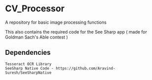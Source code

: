 # CV_Processor

A repository for basic image processing functions

This also contains the required code for the See Sharp app ( made for Goldman Sach's Able contest )

## Dependencies
```
Tesseract OCR Library
SeeSharp Native Code - https://github.com/Aravind-Suresh/SeeSharpNative
```
